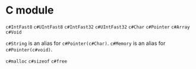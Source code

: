 # C module

`c#IntFast8`
`c#UIntFast8`
`c#IntFast32`
`c#UIntFast32`
`c#Char`
`c#Pointer`
`c#Array`
`c#Void`

`c#String` is an alias for `c#Pointer(c#Char)`.
`c#Memory` is an alias for `c#Pointer(c#void)`.

`c#malloc`
`c#sizeof`
`c#free`
